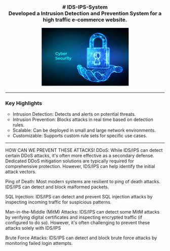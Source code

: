 

<h3 align="center">
<b># IDS-IPS-System </b><br>Developed a Intrusion Detection and Prevention System for a high traffic e-commerce website.</b>

  <p align="center">
  <img src="test.png">
</p>
<hr>
<h3><u></u>Key Highlights</h3></U>
<ul type="circle">
<li>Intrusion Detection: Detects and alerts on potential threats.</li>
<li>Intrusion Prevention: Blocks attacks in real time based on detection rules.</li>
<li>Scalable: Can be deployed in small and large network environments.</li>
<li>Customizable: Supports custom rule sets for specific use cases.</li>
  </ul>
  <hr>
  HOW CAN WE PREVENT THESE ATTACKS!
  DDoS: While IDS/IPS can detect certain DDoS attacks, it's often more effective as a secondary defense. Dedicated DDoS mitigation solutions are typically required for comprehensive protection. However, IDS/IPS can help identify the initial attack vectors.

Ping of Death: Most modern systems are resilient to ping of death attacks. IDS/IPS can detect and block malformed packets. 

SQL Injection: IDS/IPS can detect and prevent SQL injection attacks by inspecting incoming traffic for suspicious patterns.

Man-in-the-Middle (MitM) Attacks: IDS/IPS can detect some MitM attacks by verifying digital certificates and inspecting encrypted traffic (if configured to do so). However, it's often challenging to prevent these attacks solely with IDS/IPS

Brute Force Attacks: IDS/IPS can detect and block brute force attacks by monitoring failed login attempts.


